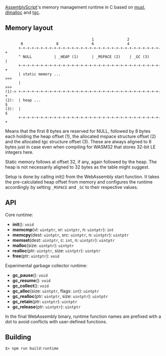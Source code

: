 [AssemblyScript](https://github.com/AssemblyScript)'s memory management runtime in C based on [musl](http://www.musl-libc.org/), [dlmalloc](http://g.oswego.edu/dl/html/malloc.html) and [tgc](https://github.com/orangeduck/tgc).

Memory layout
-------------

```
                                       1               2
       0               8               6               4
      +-+-+-+-+-+-+-+-+-+-+-+-+-+-+-+-+-+-+-+-+-+-+-+-+-+-+-+-+-+-+-+-+
      ^ NULL          | _HEAP (1)      | _MSPACE (2)    | _GC (3)     |
      +-+-+-+-+-+-+-+-+-+-+-+-+-+-+-+-+-+-+-+-+-+-+-+-+-+-+-+-+-+-+-+-+
      | static memory ...                                           >>>
      |                                                             >>>
(1)-> +-+-+-+-+-+-+-+-+-+-+-+-+-+-+-+-+-+-+-+-+-+-+-+-+-+-+-+-+-+-+-+-+
(2):  | heap ...                                                      $
(3):  |                                                               $
      +-+-+-+-+-+-+-+-+-+-+-+-+-+-+-+-+-+-+-+-+-+-+-+-+-+-+-+-+-+-+-+-+
```

Means that the first 8 bytes are reserved for NULL, followed by 8 bytes each
holding the heap offset (1), the allocated mspace structure offset (2) and the
allocated tgc structure offset (3). These are always aligned to 8 bytes just in
case even when compiling for WASM32 that stores 32-bit LE integers here.

Static memory follows at offset 32, if any, again followed by the heap. The
heap is not necessarily aligned to 32 bytes as the table might suggest.

Setup is done by calling init() from the WebAssembly start function. It takes
the pre-calculated heap offset from memory and configures the runtime
accordingly by setting `_MSPACE` and `_GC` to their respective values.

API
---

Core runtime:

* **init**(): `void`
* **memcmp**(vl: `uintptr`, vr: `uintptr`, n: `uintptr`): `int`
* **memcpy**(dest: `uintptr`, src: `uintptr`, n: `uintptr`): `uintptr`
* **memset**(dest: `uintptr`, c: `int`, n: `uintptr`): `uintptr`
* **malloc**(size: `uintptr`): `uintptr`
* **realloc**(ptr: `uintptr`, size: `uintptr`): `uintptr`
* **free**(ptr: `uintptr`): `void`

Experimental garbage collector runtime:

* **gc_pause**(): `void`
* **gc_resume**(): `void`
* **gc_collect**(): `void`
* **gc_alloc**(size: `uintptr`, flags: `int`): `uintptr`
* **gc_realloc**(ptr: `uintptr`, size: `uintptr`): `uintptr`
* **gc_retain**(ptr: `uintptr`): `uintptr`
* **gc_release**(ptr: `uintptr`): `uintptr`

In the final WebAssembly binary, runtime function names are prefixed with a dot to avoid conflicts with user-defined functions.

Building
--------

```
$> npm run build:runtime
```
